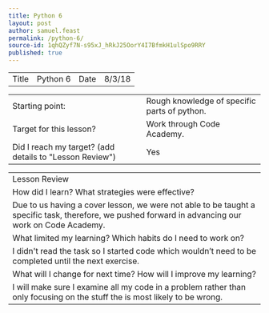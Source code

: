 ```yaml
---
title: Python 6
layout: post
author: samuel.feast
permalink: /python-6/
source-id: 1qhQZyf7N-s95xJ_hRkJ25OorY4I7BfmkH1ulSpo9RRY
published: true
---
```

<table>
  <tr>
    <td>Title</td>
    <td>Python 6</td>
    <td>Date</td>
    <td>8/3/18</td>
  </tr>
</table>


<table>
  <tr>
    <td>Starting point:</td>
    <td>Rough knowledge of specific parts of python.</td>
  </tr>
  <tr>
    <td>Target for this lesson?</td>
    <td>Work through Code Academy.</td>
  </tr>
  <tr>
    <td>Did I reach my target? 
(add details to "Lesson Review")</td>
    <td> Yes </td>
  </tr>
</table>


<table>
  <tr>
    <td>Lesson Review</td>
  </tr>
  <tr>
    <td>How did I learn? What strategies were effective? </td>
  </tr>
  <tr>
    <td>Due to us having a cover lesson, we were not able to be taught a specific task, therefore, we pushed forward in advancing our work on Code Academy.</td>
  </tr>
  <tr>
    <td>What limited my learning? Which habits do I need to work on? </td>
  </tr>
  <tr>
    <td>I didn't read the task so I started code which wouldn’t need to be completed until the next exercise.</td>
  </tr>
  <tr>
    <td>What will I change for next time? How will I improve my learning?</td>
  </tr>
  <tr>
    <td>I will make sure I examine all my code in a problem rather than only focusing on the stuff the is most likely to be wrong.</td>
  </tr>
</table>


